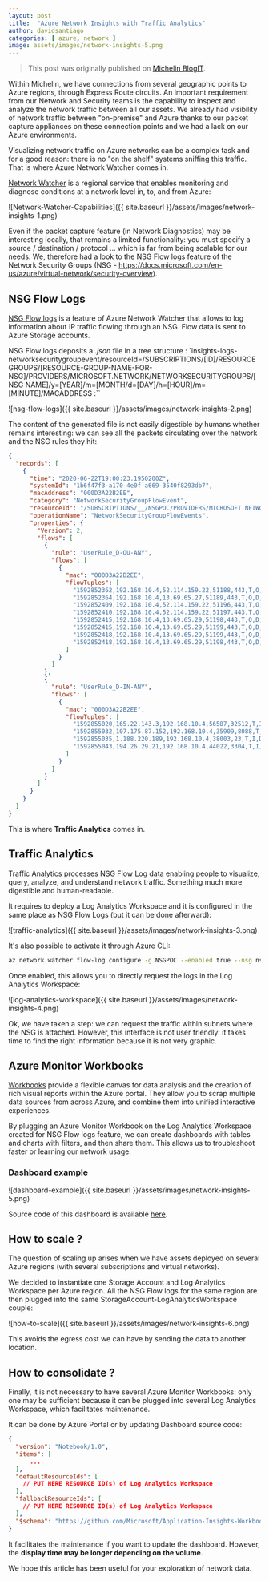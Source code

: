 ```yaml
---
layout: post
title:  "Azure Network Insights with Traffic Analytics"
author: davidsantiago
categories: [ azure, network ]
image: assets/images/network-insights-5.png
---
```


> This post was originally published on [Michelin BlogIT](https://blogit.michelin.io/azure-network-insights-with-traffic-analytics/).

Within Michelin, we have connections from several geographic points to Azure regions, through Express Route circuits. An important requirement from our Network and Security teams is the capability to inspect and analyze the network traffic between all our assets. We already had visibility of network traffic between "on-premise" and Azure thanks to our packet capture appliances on these connection points and we had a lack on our Azure environments.

Visualizing network traffic on Azure networks can be a complex task and for a good reason: there is no "on the shelf" systems sniffing this traffic. That is where Azure Network Watcher comes in.

[Network Watcher](https://azure.microsoft.com/en-us/services/network-watcher/#overview) is a regional service that enables monitoring and diagnose conditions at a network level in, to, and from Azure:

![Network-Watcher-Capabilities]({{ site.baseurl }}/assets/images/network-insights-1.png)

Even if the packet capture feature (in Network Diagnostics) may be interesting locally, that remains a limited functionality: you must specify a source / destination / protocol ... which is far from being scalable for our needs. We, therefore had a look to the NSG Flow logs feature of the Network Security Groups (NSG - https://docs.microsoft.com/en-us/azure/virtual-network/security-overview).

## NSG Flow Logs

[NSG Flow logs](https://docs.microsoft.com/en-us/azure/network-watcher/network-watcher-nsg-flow-logging-overview) is a feature of Azure Network Watcher that allows to log information about IP traffic flowing through an NSG. Flow data is sent to Azure Storage accounts.

NSG Flow logs deposits a _.json_ file in a tree structure :
`insights-logs-networksecuritygroupevent/resourceId=/SUBSCRIPTIONS/[ID]/RESOURCEGROUPS/[RESOURCE-GROUP-NAME-FOR-NSG]/PROVIDERS/MICROSOFT.NETWORK/NETWORKSECURITYGROUPS/[NSG NAME]/y=[YEAR]/m=[MONTH/d=[DAY]/h=[HOUR]/m=[MINUTE]/MACADDRESS :``

![nsg-flow-logs]({{ site.baseurl }}/assets/images/network-insights-2.png)

The content of the generated file is not easily digestible by humans whether remains interesting: we can see all the packets circulating over the network and the NSG rules they hit:

```json
{
  "records": [
    {
      "time": "2020-06-22T19:00:23.1950200Z",
      "systemId": "1b6f47f3-a170-4e0f-a669-3540f8293db7",
      "macAddress": "000D3A22B2EE",
      "category": "NetworkSecurityGroupFlowEvent",
      "resourceId": "/SUBSCRIPTIONS/__/NSGPOC/PROVIDERS/MICROSOFT.NETWORK/NETWORKSECURITYGROUPS/NSG",
      "operationName": "NetworkSecurityGroupFlowEvents",
      "properties": {
        "Version": 2,
        "flows": [
          {
            "rule": "UserRule_D-OU-ANY",
            "flows": [
              {
                "mac": "000D3A22B2EE",
                "flowTuples": [
                  "1592852362,192.168.10.4,52.114.159.22,51188,443,T,O,D,B,,,,",
                  "1592852364,192.168.10.4,13.69.65.27,51189,443,T,O,D,B,,,,",
                  "1592852409,192.168.10.4,52.114.159.22,51196,443,T,O,D,B,,,,",
                  "1592852410,192.168.10.4,52.114.159.22,51197,443,T,O,D,B,,,,",
                  "1592852415,192.168.10.4,13.69.65.29,51198,443,T,O,D,B,,,,",
                  "1592852415,192.168.10.4,13.69.65.29,51199,443,T,O,D,B,,,,",
                  "1592852418,192.168.10.4,13.69.65.29,51199,443,T,O,D,B,,,,",
                  "1592852418,192.168.10.4,13.69.65.29,51198,443,T,O,D,B,,,,"
                ]
              }
            ]
          },
          {
            "rule": "UserRule_D-IN-ANY",
            "flows": [
              {
                "mac": "000D3A22B2EE",
                "flowTuples": [
                  "1592855020,165.22.143.3,192.168.10.4,56587,32512,T,I,D,B,,,,",
                  "1592855032,107.175.87.152,192.168.10.4,35909,8088,T,I,D,B,,,,",
                  "1592855035,1.188.220.189,192.168.10.4,38003,23,T,I,D,B,,,,",
                  "1592855043,194.26.29.21,192.168.10.4,44022,3304,T,I,D,B,,,,"
                ]
              }
            ]
          }
        ]
      }
    }
  ]
}
```

This is where **Traffic Analytics** comes in.

## Traffic Analytics

Traffic Analytics processes NSG Flow Log data enabling people to visualize, query, analyze, and understand network traffic. Something much more digestible and human-readable.

It requires to deploy a Log Analytics Workspace and it is configured in the same place as NSG Flow Logs (but it can be done afterward):

![traffic-analytics]({{ site.baseurl }}/assets/images/network-insights-3.png)

It's also possible to activate it through Azure CLI:

```bash
az network watcher flow-log configure -g NSGPOC --enabled true --nsg nsg --storage-account azrweusglogssa0001 --retention 90 --workspace flowlogs-weu-workspace --traffic-analytics true
```

Once enabled, this allows you to directly request the logs in the Log Analytics Workspace:

![log-analytics-workspace]({{ site.baseurl }}/assets/images/network-insights-4.png)

Ok, we have taken a step: we can request the traffic within subnets where the NSG is attached. However, this interface is not user friendly: it takes time to find the right information because it is not very graphic.

## Azure Monitor Workbooks

[Workbooks](https://docs.microsoft.com/en-US/azure/azure-monitor/platform/workbooks-overview) provide a flexible canvas for data analysis and the creation of rich visual reports within the Azure portal. They allow you to scrap multiple data sources from across Azure, and combine them into unified interactive experiences.

By plugging an Azure Monitor Workbook on the Log Analytics Workspace created for NSG Flow logs feature, we can create dashboards with tables and charts with filters, and then share them. This allows us to troubleshoot faster or learning our network usage.

### Dashboard example

![dashboard-example]({{ site.baseurl }}/assets/images/network-insights-5.png)

Source code of this dashboard is available [here](https://gist.github.com/davidsantiago-bib/39299eb2501748f280459a54e38e513d).

## How to scale ?

The question of scaling up arises when we have assets deployed on several Azure regions (with several subscriptions and virtual networks).

We decided to instantiate one Storage Account and Log Analytics Workspace per Azure region. All the NSG Flow logs for the same region are then plugged into the same StorageAccount-LogAnalyticsWorkspace couple:

![how-to-scale]({{ site.baseurl }}/assets/images/network-insights-6.png)

This avoids the egress cost we can have by sending the data to another location.

## How to consolidate ?

Finally, it is not necessary to have several Azure Monitor Workbooks: only one may be sufficient because it can be plugged into several Log Analytics Workspace, which facilitates maintenance.

It can be done by Azure Portal or by updating Dashboard source code:

```json
{
  "version": "Notebook/1.0",
  "items": [
      ...
  ],
  "defaultResourceIds": [
    // PUT HERE RESOURCE ID(s) of Log Analytics Workspace
  ],
  "fallbackResourceIds": [
    // PUT HERE RESOURCE ID(s) of Log Analytics Workspace
  ],
  "$schema": "https://github.com/Microsoft/Application-Insights-Workbooks/blob/master/schema/workbook.json"
}
```

It facilitates the maintenance if you want to update the dashboard. However, the **display time may be longer depending on the volume**.

We hope this article has been useful for your exploration of network data.
